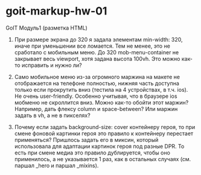# goit-markup-hw-01

GoIT Модуль1 (разметка HTML)

1. При размере экрана до 320 я задала элементам min-width: 320, иначе при уменьшении все ломается.
   Тем не менее, это не сработало с мобильным меню. До 320 mob-menu-container не закрывает весь
   viewport, хотя задана высота 100vh. Это можно как-то исправить и нужно ли?

2. Само мобильное меню из-за огромного маржина на макете не отображается на телефоне полностью,
   нижняя часть доступна только если прокрутить вниз (тестила на 4 устройствах, в т.ч. ios). Не
   очень user-friendly. Особенно учитывая, что в браузере ios мобменю не скроллится вниз. Можно
   как-то обойти этот маржин? Например, дать флексу column и space-between? Или маржин задать в vh,
   а не в пикселях?

3. Почему если задать background-size: cover контейнеру героя, то при смене фоновой картинки героя
   это правило к контейнеру перестает применяться? Пришлось задать его в миксин, который
   использовала для адаптации картинок героя под разные DPR. То есть при смене медиа это правило
   дублируется, чтобы оно применилось, а не указывается 1 раз, как в остальных случаях (см. паршал
   \_hero и паршал \_mixins).

<!--
Задачи по улучшению сайта:
Вернуть цсс переменные
Убрать геометрию с блоков на миксы (блок\_\_элемент)
Кнопка закрытия модалки с выпадающим переключателем "закрыть"
Уплывающие с поля ввода наверх лейблы
-->
